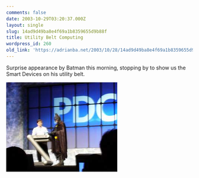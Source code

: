 ```yaml
---
comments: false
date: 2003-10-29T03:20:37.000Z
layout: single
slug: 14ad9d49ba8e4f69a1b8359655d9b88f
title: Utility Belt Computing
wordpress_id: 260
old_link: 'https://adrianba.net/2003/10/28/14ad9d49ba8e4f69a1b8359655d9b88f/'
---
```

Surprise appearance by Batman this morning, stopping by to show us the Smart Devices on his utility belt.

![](/assets/uploads/2003/10/img260-1.jpeg)
